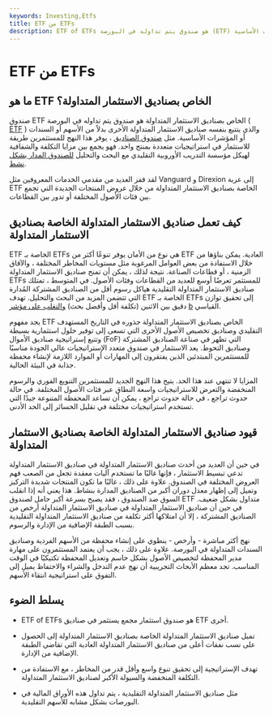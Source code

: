 ```yaml
---
keywords: Investing,Etfs
title: ETF من ETFs
description: ETF of ETFs هو صندوق يتم تداوله في البورصة (ETF) يتتبع صناديق الاستثمار المتداولة الأخرى بدلاً من الأسهم أو السندات أو المؤشرات الأساسية.
---
```


# ETF من ETFs
## ما هو ETF الخاص بصناديق الاستثمار المتداولة؟

صندوق ETF الخاص بصناديق الاستثمار المتداولة هو صندوق يتم تداوله في البورصة ( [ETF](/etf) ) والذي يتتبع بنفسه صناديق الاستثمار المتداولة الأخرى بدلاً من الأسهم أو السندات أو المؤشرات الأساسية. مثل [صندوق الصناديق](/fundsoffunds) ، يوفر هذا النهج للمستثمرين طريقة للاستثمار في استراتيجيات متعددة بمنتج واحد. فهو يجمع بين مزايا التكلفة والشفافية لهيكل مؤسسة التدريب الأوروبية التقليدي مع البحث والتحليل [للصندوق المدار بشكل نشط](/activemanagement).

لقد قفز العديد من مقدمي الخدمات المعروفين مثل Vanguard و Direxion إلى عربة ETF الخاصة بصناديق الاستثمار المتداولة من خلال عروض المنتجات الجديدة التي تجمع بين فئات الأصول المختلفة أو تدور بين القطاعات.

## كيف تعمل صناديق الاستثمار المتداولة الخاصة بصناديق الاستثمار المتداولة

ETF الخاصة بـ ETFs هي نوع من الأمان يوفر تنوعًا أكثر من ETF العادية. يمكن بناؤها من خلال الاستفادة من بعض العوامل المرغوبة مثل مستويات المخاطر المختلفة ، والآفاق الزمنية ، أو قطاعات الصناعة. نتيجة لذلك ، يمكن أن تمنح صناديق الاستثمار المتداولة ETFs للمستثمر تعرضًا أوسع للعديد من القطاعات وفئات الأصول. في المتوسط ، تمتلك صناديق الاستثمار المتداولة التقليدية هياكل رسوم أقل من الصناديق المشتركة المُدارة التي تتضمن المزيد من البحث والتحليل. تهدف ETF الخاصة بـ ETFs إلى تحقيق توازن دقيق بين الاثنين (تكلفة أقل وأفضل بحث) [والتغلب على مؤشر](/benchmark) [b](/benchmark) القياسي.

يجد مفهوم ETF الخاص بصناديق الاستثمار المتداولة جذوره في التاريخ المستهدف التقليدي وصناديق تخصيص الأصول الأخرى التي تسعى إلى توفير حلول استثمارية بسيطة وتتبع إستراتيجية صناديق الأموال (FoF) التي تظهر في صناعة الصناديق المشتركة وصناديق التحوط. يعد الاستثمار في صندوق متعدد الإستراتيجيات عالي الجودة مناسبًا للمستثمرين المبتدئين الذين يفتقرون إلى المهارات أو الموارد اللازمة لإنشاء محفظة جذابة في البيئة الحالية.

المزايا لا تنتهي عند هذا الحد. يتيح هذا النهج الجديد للمستثمرين التنويع الفوري والرسوم المنخفضة والتعرض للاستراتيجيات واسعة النطاق عبر فئات الأصول المختلفة. في حالة حدوث تراجع ، في حالة حدوث تراجع ، يمكن أن تساعد المحفظة المتنوعة جيدًا التي تستخدم استراتيجيات مختلفة في تقليل الخسائر إلى الحد الأدنى.

## قيود صناديق الاستثمار المتداولة الخاصة بصناديق الاستثمار المتداولة

في حين أن العديد من أحدث صناديق الاستثمار المتداولة في صناديق الاستثمار المتداولة تدعي تبسيط الاستثمار ، فإنها غالبًا ما تستخدم آليات معقدة تجعل من الصعب فهم العروض المختلفة في الصندوق. علاوة على ذلك ، غالبًا ما تكون المنتجات شديدة التركيز وتميل إلى إظهار معدل دوران أكبر من الصناديق المدارة بنشاط. هذا يعني أنه إذا انقلب السوق ضد الصندوق ، فقد يصبح بسرعة أكبر حامل لصندوق ETF متداول بشكل ضعيف. في حين أن صناديق الاستثمار المتداولة في صناديق الاستثمار المتداولة أرخص من الصناديق المشتركة ، إلا أن امتلاكها أكثر تكلفة من صناديق الاستثمار المتداولة التقليدية بسبب الطبقة الإضافية من الإدارة والرسوم.

نهج أكثر مباشرة - وأرخص - ينطوي على إنشاء محفظة من الأسهم الفردية وصناديق السندات المتداولة في البورصة. علاوة على ذلك ، يجب أن يعتمد المستثمرون على مهارة مدير المحفظة لتخصيص الأصول بشكل حاسم وتعديل المحفظة تكتيكيًا في الوقت المناسب. تجد معظم الأبحاث التجريبية أن نهج عدم التدخل والشراء والاحتفاظ يميل إلى التفوق على استراتيجية انتقاء الأسهم.

## يسلط الضوء

- ETF of ETFs هو صندوق استثمار مجمع يستثمر في صناديق ETF أخرى.

- تميل صناديق الاستثمار المتداولة الخاصة بصناديق الاستثمار المتداولة إلى الحصول على نسب نفقات أعلى من صناديق الاستثمار المتداولة العادية التي تقاضي الطبقة الإضافية من الإدارة.

- تهدف الإستراتيجية إلى تحقيق تنوع واسع وأقل قدر من المخاطر ، مع الاستفادة من التكلفة المنخفضة والسيولة الأكبر لصناديق الاستثمار المتداولة.

- مثل صناديق الاستثمار المتداولة التقليدية ، يتم تداول هذه الأوراق المالية في البورصات بشكل مشابه للأسهم التقليدية.

